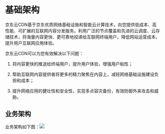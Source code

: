 # 基础架构

京东云CDN基于京东优质网络基础设施和智能云计算技术，向您提供低成本、高性能、可扩展的互联网内容分发服务。利用广泛的节点覆盖和先进的云调度、云存储技术，将海量内容更快、更可靠地投递给互联网终端用户，降低网站运营成本，提升用户互联网应用体验。

京东云CDN可以为您有效解决以下问题：

1)   将内容更快的推送给终端用户，提升用户体验，增强用户粘性；

2)   帮助互联网内容提供者将更多的精力聚焦在内容上，减轻网络基础设施建设负担和成本；

3)   提升网络应用的健壮性和安全性，实现多点容灾备份，有效防御外来攻击和威胁。

## 业务架构
业务架构如下图：![](D:\工作相关\云控制台\产品简介\CDN原理图-精修.png)

